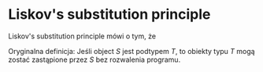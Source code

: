 # Liskov's substitution principle

Liskov's substitution principle mówi o tym, że 

Oryginalna definicja: Jeśli object $S$ jest podtypem $T$, to obiekty typu $T$ mogą zostać zastąpione przez $S$ bez rozwalenia programu.